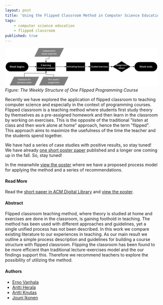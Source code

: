 ```yaml
---
layout: post
title: 'Using the Flipped Classroom Method in Computer Science Education, pt. 1'
tags:
    - computer science education
    - flipped classroom
published: true
---
```


![Figure: The Weekly Structure of One Flipped Programming Course](/assets/img/2016-06-02-flipped-pt-1.png)
*Figure: The Weekly Structure of One Flipped Programming Course*

Recently we have explored the application of flipped classroom to teaching computer science and especially in the context of programming courses. Flipped classroom is a teaching method where students first study theory by themselves as a pre-assigned homework and then learn in the classroom by working on exercises. This is the opposite of the traditional "listen at class and then work alone at home" approach, hence the term "flipped". This approach aims to maximize the usefulness of the time the teacher and the students spend together.

We have had a series of case studies with positive results, so stay tuned! We have already [one short poster paper](http://dl.acm.org/citation.cfm?id=2828983) published and a longer one coming up in the fall. So, stay tuned!

In the meanwhile [view the poster](/assets/PDFs/2016-06-02-flipped-pt-1-poster.pdf) where we have a proposed process model for applying the method and a series of recommendations. 

#### Read More
Read the [short paper in ACM Digital Library](http://dl.acm.org/citation.cfm?id=2828983) and [view the poster](/assets/PDFs/2016-06-02-flipped-pt-1-poster.pdf).

#### Abstract
Flipped classroom teaching method, where theory is studied at home and exercises are done in the classroom, is gaining foothold in teaching. The method has been used with different approaches and guidelines, yet a single unified process has not been described. In this work we compare existing literature to our experiences in teaching. As our main result we outline a simple process description and guidelines for building a course structure with flipped classroom. Flipping the classroom has been found to be more efficient than traditional lecture-exercises model and the our findings support this. Therefore we recommend teachers to explore the possibility of utilizing the method.

#### Authors
* [Erno Vanhala](https://twitter.com/ernovanhala)
* [Antti Herala](https://twitter.com/anttiherala)
* [Antti Knutas](https://twitter.com/aknutas)
* [Jouni Ikonen](https://twitter.com/jouni_ikonen)